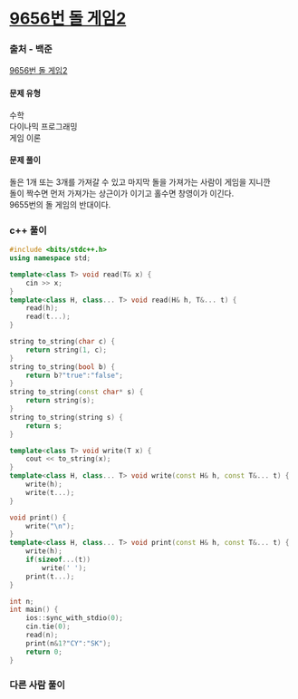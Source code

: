 # [9656번 돌 게임2](https://www.acmicpc.net/problem/9656)

### 출처 - 백준
[9656번 돌 게임2](https://www.acmicpc.net/problem/9656)

#### 문제 유형
수학  
다이나믹 프로그래밍  
게임 이론

#### 문제 풀이
돌은 1개 또는 3개를 가져갈 수 있고 마지막 돌을 가져가는 사람이 게임을 지니깐  
돌이 짝수면 먼저 가져가는 상근이가 이기고 홀수면 창영이가 이긴다.  
9655번의 돌 게임의 반대이다.

### c++ 풀이
```c++
#include <bits/stdc++.h>
using namespace std;

template<class T> void read(T& x) {
	cin >> x;
}
template<class H, class... T> void read(H& h, T&... t) {
	read(h);
	read(t...);
}

string to_string(char c) {
	return string(1, c);
}
string to_string(bool b) {
	return b?"true":"false";
}
string to_string(const char* s) {
	return string(s);
}
string to_string(string s) {
	return s;
}

template<class T> void write(T x) {
	cout << to_string(x);
}
template<class H, class... T> void write(const H& h, const T&... t) {
	write(h);
	write(t...);
}

void print() {
	write("\n");
}
template<class H, class... T> void print(const H& h, const T&... t) {
	write(h);
	if(sizeof...(t))
		write(' ');
	print(t...);
}

int n;
int main() {
    ios::sync_with_stdio(0);
    cin.tie(0);
    read(n);
    print(n&1?"CY":"SK");
    return 0;
}
```

### 다른 사람 풀이
```c++

```